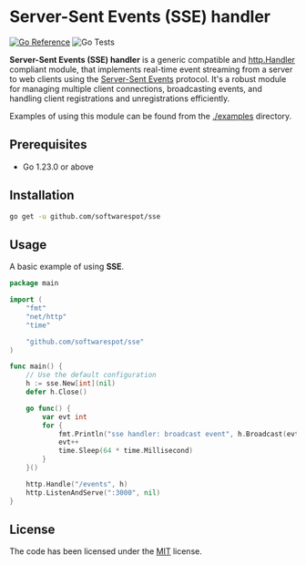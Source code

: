 # Server-Sent Events (SSE) handler

[![Go Reference](https://pkg.go.dev/badge/github.com/softwarespot/sse.svg)](https://pkg.go.dev/github.com/softwarespot/sse) ![Go Tests](https://github.com/softwarespot/replay/actions/workflows/go.yml/badge.svg)

**Server-Sent Events (SSE) handler** is a generic compatible and [http.Handler](https://pkg.go.dev/net/http#Handler) compliant module, that implements real-time event streaming from a server to web clients using the [Server-Sent Events](https://developer.mozilla.org/en-US/docs/Web/API/Server-sent_events/Using_server-sent_events) protocol. It's a robust module for managing multiple client connections, broadcasting events, and handling client registrations and unregistrations efficiently.

Examples of using this module can be found from the [./examples](./examples/) directory.

## Prerequisites

- Go 1.23.0 or above

## Installation

```bash
go get -u github.com/softwarespot/sse
```

## Usage

A basic example of using **SSE**.

```Go
package main

import (
	"fmt"
	"net/http"
	"time"

	"github.com/softwarespot/sse"
)

func main() {
    // Use the default configuration
    h := sse.New[int](nil)
    defer h.Close()

    go func() {
        var evt int
        for {
            fmt.Println("sse handler: broadcast event", h.Broadcast(evt))
            evt++
            time.Sleep(64 * time.Millisecond)
        }
    }()

    http.Handle("/events", h)
    http.ListenAndServe(":3000", nil)
}
```

## License

The code has been licensed under the [MIT](https://opensource.org/license/mit) license.
